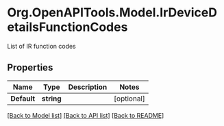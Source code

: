 # Org.OpenAPITools.Model.IrDeviceDetailsFunctionCodes
List of IR function codes
## Properties

Name | Type | Description | Notes
------------ | ------------- | ------------- | -------------
**Default** | **string** |  | [optional] 

[[Back to Model list]](../README.md#documentation-for-models) [[Back to API list]](../README.md#documentation-for-api-endpoints) [[Back to README]](../README.md)

